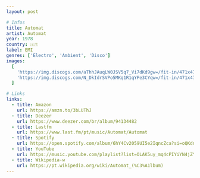 ```yaml
---
layout: post

# Infos
title: Automat
artist: Automat
year: 1978
country: 🇮🇹
label: EMI
genres: ['Electro', 'Ambient', 'Disco']
images:
  [
    'https://img.discogs.com/aThhJAuqLW0JSV5q7_Vi7dKd9gw=/fit-in/471x477/filters:strip_icc():format(jpeg):mode_rgb():quality(90)/discogs-images/R-41270-1190031683.jpeg.jpg',
    'https://img.discogs.com/N_DkIdrSVPo5MKq1R1qYPe3CYqw=/fit-in/471x477/filters:strip_icc():format(jpeg):mode_rgb():quality(90)/discogs-images/R-41270-1190031699.jpeg.jpg',
  ]

# Links
links:
  - title: Amazon
    url: https://amzn.to/3bLUThJ
  - title: Deezer
    url: https://www.deezer.com/br/album/94134482
  - title: Lastfm
    url: https://www.last.fm/pt/music/Automat/Automat
  - title: Spotify
    url: https://open.spotify.com/album/6hY4Cv2059UI5e2IqncZca?si=oQKdn2foRvywNMvvLmo3pw
  - title: YouTube
    url: https://music.youtube.com/playlist?list=OLAK5uy_mq4cPIYiYN4jZY9bGpRVi0Gw-GwiZIwLg
  - title: Wikipedia-w
    url: https://pt.wikipedia.org/wiki/Automat_(%C3%A1lbum)
---
```


